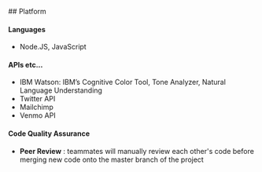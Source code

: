 ##<a name="platform"></a> Platform
#### Languages 
- Node.JS, JavaScript
#### APIs etc...
* IBM Watson: IBM’s Cognitive Color Tool, Tone Analyzer, Natural Language Understanding
* Twitter API
* Mailchimp
* Venmo API

#### Code Quality Assurance
* **Peer Review** : teammates will manually review each other's code before merging new code onto the master branch of the project

